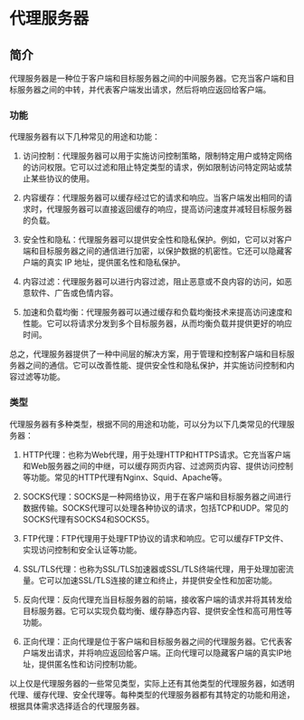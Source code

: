 # 代理服务器

## 简介
代理服务器是一种位于客户端和目标服务器之间的中间服务器。它充当客户端和目标服务器之间的中转，并代表客户端发出请求，然后将响应返回给客户端。

### 功能

代理服务器有以下几种常见的用途和功能：

1. 访问控制：代理服务器可以用于实施访问控制策略，限制特定用户或特定网络的访问权限。它可以过滤和阻止特定类型的请求，例如限制访问特定网站或禁止某些协议的使用。

2. 内容缓存：代理服务器可以缓存经过它的请求和响应。当客户端发出相同的请求时，代理服务器可以直接返回缓存的响应，提高访问速度并减轻目标服务器的负载。

3. 安全性和隐私：代理服务器可以提供安全性和隐私保护。例如，它可以对客户端和目标服务器之间的通信进行加密，以保护数据的机密性。它还可以隐藏客户端的真实 IP 地址，提供匿名性和隐私保护。

4. 内容过滤：代理服务器可以进行内容过滤，阻止恶意或不良内容的访问，如恶意软件、广告或色情内容。

5. 加速和负载均衡：代理服务器可以通过缓存和负载均衡技术来提高访问速度和性能。它可以将请求分发到多个目标服务器，从而均衡负载并提供更好的响应时间。

总之，代理服务器提供了一种中间层的解决方案，用于管理和控制客户端和目标服务器之间的通信。它可以改善性能、提供安全性和隐私保护，并实施访问控制和内容过滤等功能。

### 类型
代理服务器有多种类型，根据不同的用途和功能，可以分为以下几类常见的代理服务器：

1. HTTP代理：也称为Web代理，用于处理HTTP和HTTPS请求。它充当客户端和Web服务器之间的中继，可以缓存网页内容、过滤网页内容、提供访问控制等功能。常见的HTTP代理有Nginx、Squid、Apache等。

2. SOCKS代理：SOCKS是一种网络协议，用于在客户端和目标服务器之间进行数据传输。SOCKS代理可以处理各种协议的请求，包括TCP和UDP。常见的SOCKS代理有SOCKS4和SOCKS5。

3. FTP代理：FTP代理用于处理FTP协议的请求和响应。它可以缓存FTP文件、实现访问控制和安全认证等功能。

4. SSL/TLS代理：也称为SSL/TLS加速器或SSL/TLS终端代理，用于处理加密流量。它可以加速SSL/TLS连接的建立和终止，并提供安全性和加密功能。

5. 反向代理：反向代理充当目标服务器的前端，接收客户端的请求并将其转发给目标服务器。它可以实现负载均衡、缓存静态内容、提供安全性和高可用性等功能。

6. 正向代理：正向代理是位于客户端和目标服务器之间的代理服务器。它代表客户端发出请求，并将响应返回给客户端。正向代理可以隐藏客户端的真实IP地址，提供匿名性和访问控制功能。

以上仅是代理服务器的一些常见类型，实际上还有其他类型的代理服务器，如透明代理、缓存代理、安全代理等。每种类型的代理服务器都有其特定的功能和用途，根据具体需求选择适合的代理服务器。